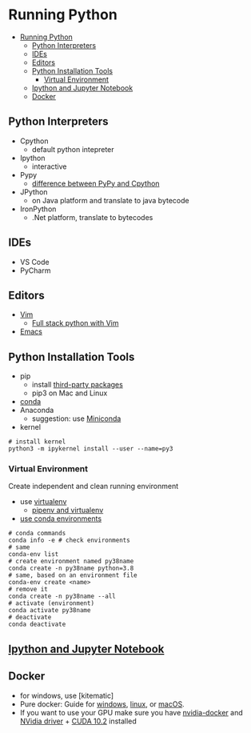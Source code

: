 # Running Python

- [Running Python](#running-python)
  - [Python Interpreters](#python-interpreters)
  - [IDEs](#ides)
  - [Editors](#editors)
  - [Python Installation Tools](#python-installation-tools)
    - [Virtual Environment](#virtual-environment)
  - [Ipython and Jupyter Notebook](#ipython-and-jupyter-notebook)
  - [Docker](#docker)

## Python Interpreters

- Cpython
  - default python intepreter
- Ipython
  - interactive
- Pypy
  - [difference between PyPy and Cpython](https://pypy.readthedocs.io/en/latest/cpython_differences.html)
- JPython
  - on Java platform and translate to java bytecode
- IronPython
  - .Net platform, translate to bytecodes

## IDEs

- VS Code
- PyCharm

## Editors

- [Vim](https://realpython.com/vim-and-python-a-match-made-in-heaven/)
  - [Full stack python with Vim](https://www.fullstackpython.com/vim.html)
- [Emacs](https://realpython.com/emacs-the-best-python-editor/)

## Python Installation Tools

- pip
  - install [third-party packages](https://pypi.org/)
  - pip3 on Mac and Linux
- [conda](https://docs.conda.io/en/latest/)
- Anaconda
  - suggestion: use [Miniconda](https://docs.conda.io/en/latest/miniconda.html)
- kernel

```shell
# install kernel
python3 -m ipykernel install --user --name=py3

```

### Virtual Environment

Create independent and clean running environment

- use [virtualenv](https://virtualenv.pypa.io/en/latest/user_guide.html)
  - [pipenv and virtualenv](https://docs.python-guide.org/dev/virtualenvs/)
- [use conda environments](https://docs.conda.io/projects/conda/en/latest/user-guide/tasks/manage-environments.html)

```shell
# conda commands
conda info -e # check environments
# same
conda-env list
# create environment named py38name
conda create -n py38name python=3.8
# same, based on an environment file
conda-env create <name>
# remove it
conda create -n py38name --all
# activate (environment)
conda activate py38name
# deactivate
conda deactivate 
```

## [Ipython and Jupyter Notebook](running-python/ipython-and-jupyter-notebook.md)


## Docker

- for windows, use [kitematic]
- Pure docker: Guide for [windows](https://docs.docker.com/docker-for-windows/), [linux](https://docs.docker.com/engine/installation/), or [macOS](https://docs.docker.com/docker-for-mac/).
- If you want to use your GPU make sure you have [nvidia-docker](https://github.com/NVIDIA/nvidia-docker) and [NVidia driver](https://www.nvidia.com/en-us/drivers/unix/) + [CUDA 10.2](https://developer.nvidia.com/cuda-downloads) installed